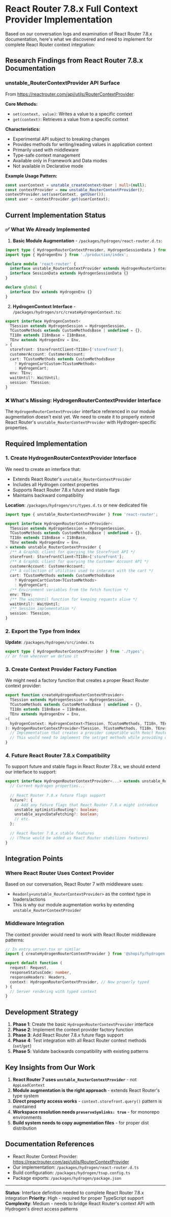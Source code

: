 # React Router 7.8.x Full Context Provider Implementation

Based on our conversation logs and examination of React Router 7.8.x documentation, here's what we discovered and need to implement for complete React Router context integration:

## Research Findings from React Router 7.8.x Documentation

### unstable_RouterContextProvider API Surface
From https://reactrouter.com/api/utils/RouterContextProvider:

**Core Methods:**
- `set(context, value)`: Writes a value to a specific context
- `get(context)`: Retrieves a value from a specific context

**Characteristics:**
- Experimental API subject to breaking changes
- Provides methods for writing/reading values in application context
- Primarily used with middleware
- Type-safe context management
- Available only in Framework and Data modes
- Not available in Declarative mode

**Example Usage Pattern:**
```typescript
const userContext = unstable_createContext<User | null>(null);
const contextProvider = new unstable_RouterContextProvider();
contextProvider.set(userContext, getUser());
const user = contextProvider.get(userContext);
```

## Current Implementation Status

### ✅ What We Already Implemented

1. **Basic Module Augmentation** - `/packages/hydrogen/react-router.d.ts`:
```typescript
import type { HydrogenRouterContextProvider, HydrogenSessionData } from './production/index';
import type { HydrogenEnv } from './production/index';

declare module 'react-router' {
  interface unstable_RouterContextProvider extends HydrogenRouterContextProvider {}
  interface SessionData extends HydrogenSessionData {}
}

declare global {
  interface Env extends HydrogenEnv {}
}
```

2. **HydrogenContext Interface** - `/packages/hydrogen/src/createHydrogenContext.ts`:
```typescript
export interface HydrogenContext<
  TSession extends HydrogenSession = HydrogenSession,
  TCustomMethods extends CustomMethodsBase | undefined = {},
  TI18n extends I18nBase = I18nBase,
  TEnv extends HydrogenEnv = Env,
> {
  storefront: StorefrontClient<TI18n>['storefront'];
  customerAccount: CustomerAccount;
  cart: TCustomMethods extends CustomMethodsBase
    ? HydrogenCartCustom<TCustomMethods>
    : HydrogenCart;
  env: TEnv;
  waitUntil?: WaitUntil;
  session: TSession;
}
```

### ❌ What's Missing: HydrogenRouterContextProvider Interface

The `HydrogenRouterContextProvider` interface referenced in our module augmentation doesn't exist yet. We need to create it to properly extend React Router's `unstable_RouterContextProvider` with Hydrogen-specific properties.

## Required Implementation

### 1. Create HydrogenRouterContextProvider Interface

We need to create an interface that:
- Extends React Router's `unstable_RouterContextProvider` 
- Includes all Hydrogen context properties
- Supports React Router 7.8.x future and stable flags
- Maintains backward compatibility

**Location**: `/packages/hydrogen/src/types.d.ts` or new dedicated file

```typescript
import type { unstable_RouterContextProvider } from 'react-router';

export interface HydrogenRouterContextProvider<
  TSession extends HydrogenSession = HydrogenSession,
  TCustomMethods extends CustomMethodsBase | undefined = {},
  TI18n extends I18nBase = I18nBase,
  TEnv extends HydrogenEnv = Env,
> extends unstable_RouterContextProvider {
  /** A GraphQL client for querying the Storefront API */
  storefront: StorefrontClient<TI18n>['storefront'];
  /** A GraphQL client for querying the Customer Account API */
  customerAccount: CustomerAccount;
  /** A collection of utilities used to interact with the cart */
  cart: TCustomMethods extends CustomMethodsBase
    ? HydrogenCartCustom<TCustomMethods>
    : HydrogenCart;
  /** Environment variables from the fetch function */
  env: TEnv;
  /** The waitUntil function for keeping requests alive */
  waitUntil?: WaitUntil;
  /** Session implementation */
  session: TSession;
}
```

### 2. Export the Type from Index

**Update**: `/packages/hydrogen/src/index.ts`
```typescript
export type { HydrogenRouterContextProvider } from './types';
// or from wherever we define it
```

### 3. Create Context Provider Factory Function

We might need a factory function that creates a proper React Router context provider:

```typescript
export function createHydrogenRouterContextProvider<
  TSession extends HydrogenSession = HydrogenSession,
  TCustomMethods extends CustomMethodsBase | undefined = {},
  TI18n extends I18nBase = I18nBase,
  TEnv extends HydrogenEnv = Env,
>(
  hydrogenContext: HydrogenContext<TSession, TCustomMethods, TI18n, TEnv>
): HydrogenRouterContextProvider<TSession, TCustomMethods, TI18n, TEnv> {
  // Implementation that creates a provider compatible with React Router's unstable_RouterContextProvider
  // This would need to implement the set/get methods while providing direct property access
}
```

### 4. Future React Router 7.8.x Compatibility

To support future and stable flags in React Router 7.8.x, we should extend our interface to support:

```typescript
export interface HydrogenRouterContextProvider<...> extends unstable_RouterContextProvider {
  // Current Hydrogen properties...
  
  // React Router 7.8.x future flags support
  future?: {
    // Add any future flags that React Router 7.8.x might introduce
    unstable_optimisticRouting?: boolean;
    unstable_asyncDataFetching?: boolean;
    // etc.
  };
  
  // React Router 7.8.x stable features
  // (These would be added as React Router stabilizes features)
}
```

## Integration Points

### Where React Router Uses Context Provider

Based on our conversation, React Router 7 with middleware uses:
- `Readonly<unstable_RouterContextProvider>` as the context type in loaders/actions
- This is why our module augmentation works by extending `unstable_RouterContextProvider`

### Middleware Integration

The context provider would need to work with React Router middleware patterns:

```typescript
// In entry.server.tsx or similar
import { createHydrogenRouterContextProvider } from '@shopify/hydrogen';

export default function (
  request: Request,
  responseStatusCode: number,
  responseHeaders: Headers,
  context: HydrogenRouterContextProvider, // Now properly typed
) {
  // Server rendering with typed context
}
```

## Development Strategy

1. **Phase 1**: Create the basic `HydrogenRouterContextProvider` interface
2. **Phase 2**: Implement the context provider factory function  
3. **Phase 3**: Add React Router 7.8.x future flags support
4. **Phase 4**: Test integration with all React Router context methods (`set`/`get`)
5. **Phase 5**: Validate backwards compatibility with existing patterns

## Key Insights from Our Work

1. **React Router 7 uses `unstable_RouterContextProvider`** - not `AppLoadContext`
2. **Module augmentation is the right approach** - extends React Router's type system
3. **Direct property access works** - `context.storefront.query()` pattern is maintained  
4. **Workspace resolution needs `preserveSymlinks: true`** - for monorepo environments
5. **Build system needs to copy augmentation files** - for proper dist distribution

## Documentation References

- React Router Context Provider: https://reactrouter.com/api/utils/RouterContextProvider
- Our implementation: `/packages/hydrogen/react-router.d.ts`
- Build configuration: `/packages/hydrogen/tsup.config.ts`
- Package exports: `/packages/hydrogen/package.json`

---

**Status**: Interface definition needed to complete React Router 7.8.x integration
**Priority**: High - required for proper TypeScript support
**Complexity**: Medium - needs to bridge React Router's context API with Hydrogen's direct access patterns